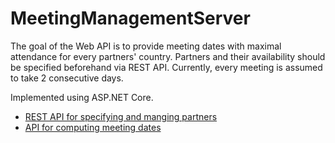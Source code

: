 # MeetingManagementServer

The goal of the Web API is to provide meeting dates with maximal attendance for every partners' country. Partners and their availability should be specified beforehand via REST API. Currently, every meeting is assumed to take 2 consecutive days.

Implemented using ASP.NET Core.

* [REST API for specifying and manging partners](PartnersRestApi.md)
* [API for computing meeting dates](MeetingApi.md)
